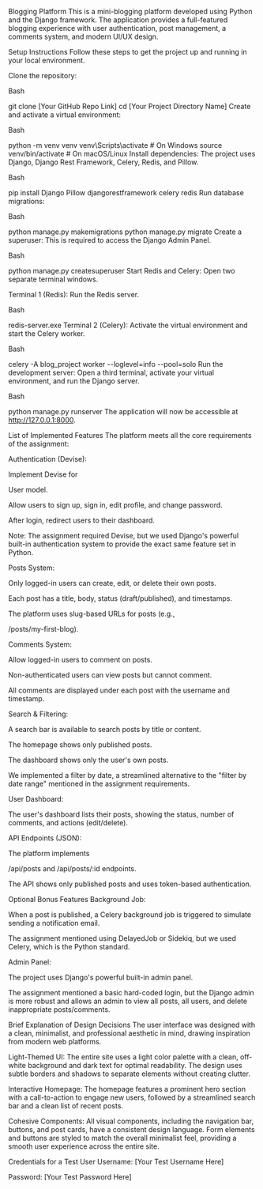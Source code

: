 Blogging Platform
This is a mini-blogging platform developed using Python and the Django framework. The application provides a full-featured blogging experience with user authentication, post management, a comments system, and modern UI/UX design.

Setup Instructions
Follow these steps to get the project up and running in your local environment.

Clone the repository:

Bash

git clone [Your GitHub Repo Link]
cd [Your Project Directory Name]
Create and activate a virtual environment:

Bash

python -m venv venv
venv\Scripts\activate  # On Windows
source venv/bin/activate  # On macOS/Linux
Install dependencies:
The project uses Django, Django Rest Framework, Celery, Redis, and Pillow.

Bash

pip install Django Pillow djangorestframework celery redis
Run database migrations:

Bash

python manage.py makemigrations
python manage.py migrate
Create a superuser:
This is required to access the Django Admin Panel.

Bash

python manage.py createsuperuser
Start Redis and Celery:
Open two separate terminal windows.

Terminal 1 (Redis): Run the Redis server.

Bash

redis-server.exe
Terminal 2 (Celery): Activate the virtual environment and start the Celery worker.

Bash

celery -A blog_project worker --loglevel=info --pool=solo
Run the development server:
Open a third terminal, activate your virtual environment, and run the Django server.

Bash

python manage.py runserver
The application will now be accessible at http://127.0.0.1:8000.

List of Implemented Features
The platform meets all the core requirements of the assignment:

Authentication (Devise):

Implement Devise for 

User model.

Allow users to sign up, sign in, edit profile, and change password.

After login, redirect users to their dashboard.


Note: The assignment required Devise, but we used Django's powerful built-in authentication system to provide the exact same feature set in Python.

Posts System:

Only logged-in users can create, edit, or delete their own posts.

Each post has a title, body, status (draft/published), and timestamps.

The platform uses slug-based URLs for posts (e.g., 

/posts/my-first-blog).

Comments System:

Allow logged-in users to comment on posts.

Non-authenticated users can view posts but cannot comment.

All comments are displayed under each post with the username and timestamp.

Search & Filtering:

A search bar is available to search posts by title or content.

The homepage shows only published posts.

The dashboard shows only the user's own posts.

We implemented a filter by date, a streamlined alternative to the "filter by date range" mentioned in the assignment requirements.

User Dashboard:

The user's dashboard lists their posts, showing the status, number of comments, and actions (edit/delete).

API Endpoints (JSON):

The platform implements 

/api/posts and /api/posts/:id endpoints.

The API shows only published posts and uses token-based authentication.

Optional Bonus Features
Background Job:

When a post is published, a Celery background job is triggered to simulate sending a notification email.

The assignment mentioned using DelayedJob or Sidekiq, but we used Celery, which is the Python standard.

Admin Panel:

The project uses Django's powerful built-in admin panel.

The assignment mentioned a basic hard-coded login, but the Django admin is more robust and allows an admin to view all posts, all users, and delete inappropriate posts/comments.

Brief Explanation of Design Decisions
The user interface was designed with a clean, minimalist, and professional aesthetic in mind, drawing inspiration from modern web platforms.

Light-Themed UI: The entire site uses a light color palette with a clean, off-white background and dark text for optimal readability. The design uses subtle borders and shadows to separate elements without creating clutter.

Interactive Homepage: The homepage features a prominent hero section with a call-to-action to engage new users, followed by a streamlined search bar and a clean list of recent posts.

Cohesive Components: All visual components, including the navigation bar, buttons, and post cards, have a consistent design language. Form elements and buttons are styled to match the overall minimalist feel, providing a smooth user experience across the entire site.

Credentials for a Test User
Username: [Your Test Username Here]

Password: [Your Test Password Here]
